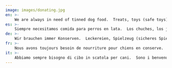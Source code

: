 ```yaml
---
image: images/donating.jpg
en: >-
    We are always in need of tinned dog food.  Treats, toys (safe toys) and towels are also welcome. They can be dropped off directly at the shelter when we are open to the public.  Alternatively, you can contact us and we will endeavour to arrange collection.
es: >-
    Siempre necesitamos comida para perros en lata.  Los chuches, los juguetes (juguetes seguros) y las toallas también son bienvenidos. Pueden ser dejados directamente en la perrera cuando estemos abiertos al público.  Alternativamente, puede contactarnos y nos esforzaremos por organizar la recogida.
de: >-
    Wir brauchen immer Konserven.  Leckereien, Spielzeug (sicheres Spielzeug) und Handtücher sind ebenfalls willkommen. Sie können direkt im Tierheim abgesetzt werden, wenn wir für die Öffentlichkeit zugänglich sind.  Alternativ können Sie uns kontaktieren und wir werden uns bemühen, die Abholung zu arrangieren.
fr: >-
    Nous avons toujours besoin de nourriture pour chiens en conserve.  Les friandises, les jouets (jouets sûrs) et les serviettes sont également les bienvenus. Ils peuvent être déposés directement au refuge lorsque nous sommes ouverts au public.  Vous pouvez également nous contacter et nous nous efforcerons d’organiser la collecte.
it: >-
    Abbiamo sempre bisogno di cibo in scatola per cani.  Sono i benvenuti anche dolcetti, giocattoli (giocattoli sicuri) e asciugamani. Possono essere lasciati direttamente al rifugio quando siamo aperti al pubblico.  In alternativa, potete contattarci e cercheremo di organizzare la raccolta.
---
```


